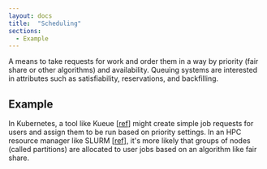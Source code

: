 ```yaml
---
layout: docs
title:  "Scheduling"
sections:
  - Example
---
```


A means to take requests for work and order them in a way by priority (fair share or other algorithms) and availability. Queuing systems are interested in attributes such as satisfiability, reservations, and backfilling. 

## Example

In Kubernetes, a tool like Kueue [[ref](https://kueue.sigs.k8s.io/docs/tasks/administer_cluster_quotas/)] might create simple job requests for users and assign them to be run based on priority settings. In an HPC resource manager like SLURM [[ref](https://slurm.schedmd.com/quickstart.html)], it's more likely that groups of nodes (called partitions) are allocated to user jobs based on an algorithm like fair share.

